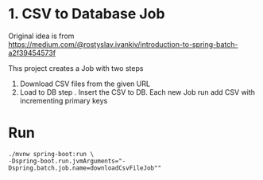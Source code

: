 # 1. CSV to Database Job

Original idea is from  
https://medium.com/@rostyslav.ivankiv/introduction-to-spring-batch-a2f39454573f

Thıs project creates a Job with two steps

1. Download CSV files from the given URL
2. Load to DB step . Insert the CSV to DB. Each new Job run add CSV with incrementing primary keys

# Run

```
./mvnw spring-boot:run \
-Dspring-boot.run.jvmArguments="-Dspring.batch.job.name=downloadCsvFileJob""
```
